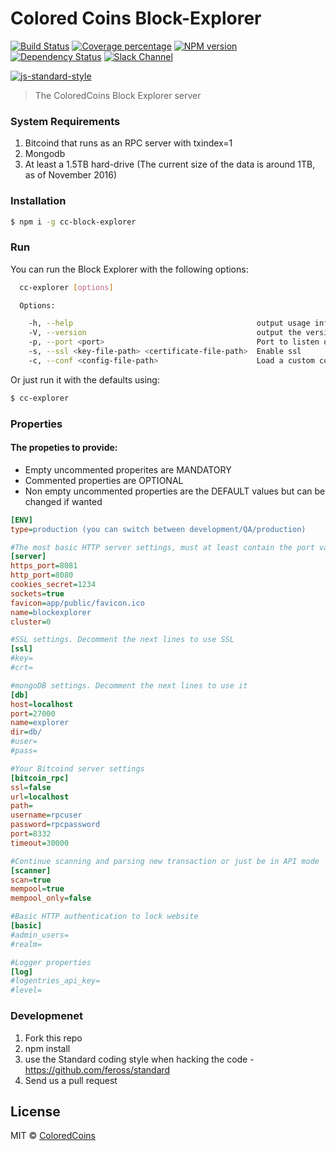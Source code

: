 # Colored Coins Block-Explorer
[![Build Status][travis-image]][travis-url] [![Coverage percentage][coveralls-image]][coveralls-url] [![NPM version][npm-image]][npm-url] [![Dependency Status][daviddm-image]][daviddm-url] [![Slack Channel][slack-image]][slack-url]

[![js-standard-style][js-standard-image]][js-standard-url]

> The ColoredCoins Block Explorer server

### System Requirements

1. Bitcoind that runs as an RPC server with txindex=1
2. Mongodb
3. At least a 1.5TB hard-drive (The current size of the data is around 1TB, as of November 2016)


### Installation
```sh
$ npm i -g cc-block-explorer
```

### Run

You can run the Block Explorer with the following options:

```sh
  cc-explorer [options]

  Options:

    -h, --help                                         output usage information
    -V, --version                                      output the version number
    -p, --port <port>                                  Port to listen on [$PORT or 8080/8081]
    -s, --ssl <key-file-path> <certificate-file-path>  Enable ssl
    -c, --conf <config-file-path>                      Load a custom configuration file
```

Or just run it with the defaults using:

```sh
$ cc-explorer
```

### Properties

#### The propeties to provide:

- Empty uncommented properites are MANDATORY
- Commented properties are OPTIONAL
- Non empty uncommented properties are the DEFAULT values but can be changed if wanted

```ini
[ENV]
type=production (you can switch between development/QA/production)

#The most basic HTTP server settings, must at least contain the port value
[server]
https_port=8081
http_port=8080
cookies_secret=1234
sockets=true
favicon=app/public/favicon.ico
name=blockexplorer
cluster=0

#SSL settings. Decomment the next lines to use SSL
[ssl]
#key=
#crt=

#mongoDB settings. Decomment the next lines to use it
[db]
host=localhost
port=27000
name=explorer
dir=db/
#user=
#pass=

#Your Bitcoind server settings
[bitcoin_rpc]
ssl=false
url=localhost
path=
username=rpcuser
password=rpcpassword
port=8332
timeout=30000

#Continue scanning and parsing new transaction or just be in API mode
[scanner]
scan=true
mempool=true
mempool_only=false

#Basic HTTP authentication to lock website
[basic]
#admin_users=
#realm=

#Logger properties
[log]
#logentries_api_key=
#level=
```

### Developmenet

1. Fork this repo
2. npm install
3. use the Standard coding style when hacking the code - https://github.com/feross/standard
4. Send us a pull request

## License

MIT © [ColoredCoins](http://coloredcoins.org)

[js-standard-url]: https://github.com/feross/standard
[js-standard-image]: https://cdn.rawgit.com/feross/standard/master/badge.svg
[npm-image]: https://badge.fury.io/js/cc-block-explorer.svg
[npm-url]: https://npmjs.org/package/cc-block-explorer
[travis-image]: https://travis-ci.org/Colored-Coins/Colored-Coins-Block-Explorer.svg?branch=master
[travis-url]: https://travis-ci.org/Colored-Coins/Colored-Coins-Block-Explorer
[daviddm-image]: https://david-dm.org/Colored-Coins/Colored-Coins-Block-Explorer.svg?theme=shields.io
[daviddm-url]: https://david-dm.org/Colored-Coins/Colored-Coins-Block-Explorer
[coveralls-image]: https://coveralls.io/repos/Colored-Coins/Colored-Coins-Block-Explorer/badge.svg
[coveralls-url]: https://coveralls.io/r//Colored-Coins/Colored-Coins-Block-Explorer
[slack-image]: http://slack.coloredcoins.org/badge.svg
[slack-url]: http://slack.coloredcoins.org
[mocha]: https://www.npmjs.com/package/mocha
[gulp]: http://gulpjs.com/
